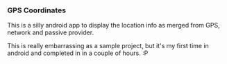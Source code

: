 ### GPS Coordinates 

This is a silly android app to display the location info as merged from GPS, network and passive provider.

This is really embarrassing as a sample project, but it's my first time in android and completed in in a couple of hours. :P